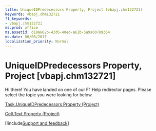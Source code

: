 ```yaml
---
title: UniqueIDPredecessors Property, Project [vbapj.chm132721]
keywords: vbapj.chm132721
f1_keywords:
- vbapj.chm132721
ms.prod: office
ms.assetid: d18a662b-43d6-40ed-a61b-5a9a00789364
ms.date: 06/08/2017
localization_priority: Normal
---
```



# UniqueIDPredecessors Property, Project [vbapj.chm132721]

Hi there! You have landed on one of our F1 Help redirector pages. Please select the topic you were looking for below.

[Task.UniqueIDPredecessors Property (Project)](http://msdn.microsoft.com/library/e6f53dd2-1833-e081-29ee-de734efb9229%28Office.15%29.aspx)

[Cell.Text Property (Project)](http://msdn.microsoft.com/library/015a9f11-6a4e-5c02-cbeb-e9fd398b2f3c%28Office.15%29.aspx)

[!include[Support and feedback](~/includes/feedback-boilerplate.md)]